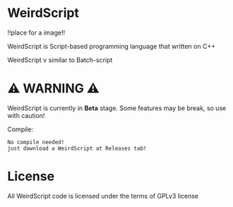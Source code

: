 # WeirdScript

!!place for a image!!

WeirdScript is Script-based programming language that written on C++

WeirdScript v similar to Batch-script

# ⚠️ WARNING ⚠️

WeirdScript is currently in **Beta** stage. Some features may be break, so use with caution!

Compile:

```WeirdScript
No compile needed!
just download a WeirdScript at Releases tab!
```
# License

All WeirdScript code is licensed under the terms of GPLv3 license
